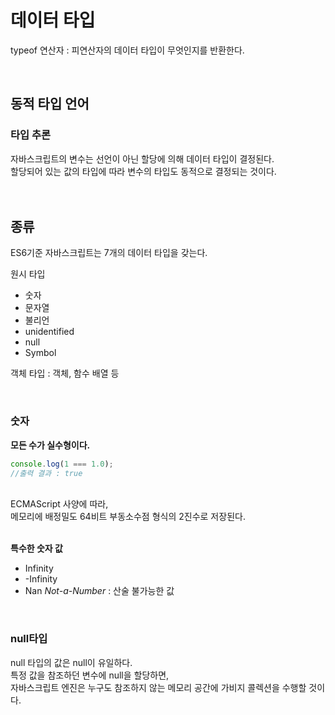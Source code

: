 # 데이터 타입

typeof 연산자 : 피연산자의 데이터 타입이 무엇인지를 반환한다.

&nbsp;  
## 동적 타입 언어
### 타입 추론
자바스크립트의 변수는 선언이 아닌 할당에 의해 데이터 타입이 결정된다.  
할당되어 있는 값의 타입에 따라 변수의 타입도 동적으로 결정되는 것이다.
&nbsp;  
&nbsp;  
&nbsp;  
## 종류
ES6기준 자바스크립트는 7개의 데이터 타입을 갖는다. 


원시 타입
- 숫자
- 문자열
- 불리언
- unidentified
- null
- Symbol

객체 타입 : 객체, 함수 배열 등

&nbsp;  
### 숫자
**모든 수가 실수형이다.**  


```javascript
console.log(1 === 1.0);
//출력 결과 : true
```


&nbsp;  
ECMAScript 사양에 따라,   
메모리에 배정밀도 64비트 부동소수점 형식의 2진수로 저장된다.


&nbsp;  
**특수한 숫자 값**
- Infinity
- -Infinity
- Nan *Not-a-Number* : 산술 불가능한 값



&nbsp;  
### null타입
null 타입의 값은 null이 유일하다.  
특정 값을 참조하던 변수에 null을 할당하면,  
자바스크립트 엔진은 누구도 참조하지 않는 메모리 공간에 가비지 콜렉션을 수행할 것이다.